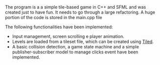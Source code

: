 The program is a a simple tile-based game in C++ and SFML and was created just to have fun. 
It needs to go through a large refactoring. A huge portion of the code is stored in the main.cpp file

The following functionalities have been implemented:

- Input management, screen scrolling e player animation.
- Levels are loaded from a tileset file, which can be created using [Tiled](https://www.mapeditor.org/).
- A basic collision detection, a game state machine and a simple publisher-subscriber model to manage clicks event have been implemented.
